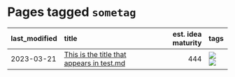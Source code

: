 # Pages tagged `sometag`

|last_modified|title|est. idea maturity|tags
|:---|:---|---:|:---|
|2023-03-21|[This is the title that appears in test.md](../test.md)|444|[![](https://img.shields.io/badge/tag-anothertag-9bf4b7)](../tags/anothertag.md) [![](https://img.shields.io/badge/tag-sometag-6f4790)](../tags/sometag.md)|